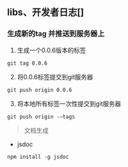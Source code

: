 ## libs、开发者日志[]

### 生成新的tag 并推送到服务器上

1. 生成一个0.0.6版本的标签

```git tag 0.0.6```

2. 将0.0.6标签提交到git服务器

```git push origin 0.0.6```

3. 将本地所有标签一次性提交到git服务器

```git push origin -–tags```


> 文档生成
* jsdoc
~~~
npm install -g jsdoc
~~~
